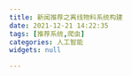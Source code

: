 ```yaml
---
title: 新闻推荐之离线物料系统构建
date: 2021-12-21 14:22:35
tags: [推荐系统,爬虫]
categories: 人工智能
widgets: null

---
```


<!--more-->